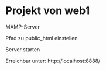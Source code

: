 # Projekt von web1

MAMP-Server

Pfad zu public_html einstellen

Server starten

Erreichbar unter:
http://localhost:8888/
